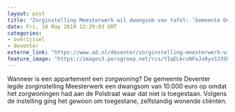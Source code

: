 ```yaml
---
layout: post
title: "Zorginstelling Meesterwerk wil dwangsom van tafel: ‘Gemeente Deventer snapt niet wat een zorgwoning is’"
date: Fri, 10 May 2019 12:29:03 GMT
categories: 
- overijssel 
- deventer 
externe_link: "https://www.ad.nl/deventer/zorginstelling-meesterwerk-wil-dwangsom-van-tafel-gemeente-deventer-snapt-niet-wat-een-zorgwoning-is~ac1efce1/"
feature_image: "https://images3.persgroep.net/rcs/YIqELkcvNFoJa9yvSJ3Shv6oxus/diocontent/146337088/_fitwidth/400/?appId=21791a8992982cd8da851550a453bd7f&quality=0.7"
---
```


Wanneer is een appartement een zorgwoning? De gemeente Deventer legde zorginstelling Meesterwerk een dwangsom van 10.000 euro op omdat het zorgwoningen had aan de Polstraat waar dat niet is toegestaan. Volgens de instelling ging het gewoon om toegestane, zelfstandig wonende cliënten.
